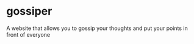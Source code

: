 # gossiper
A website that allows you to gossip your thoughts and put your points in front of everyone
